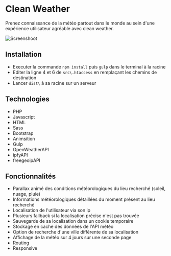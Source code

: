 # Clean Weather

Prenez connaissance de la météo partout dans le monde au sein d'une expérience utilisateur agréable avec clean weather.

![Screenshoot](http://image.noelshack.com/fichiers/2017/19/1494581111-capture-d-ecran-2017-05-12-a-11-24-41.png)


## Installation

- Executer la commande `npm install` puis `gulp` dans le terminal à la racine
- Editer la ligne 4 et 6 de `src\.htaccess` en remplaçant les chemins de destination
- Lancer `dist\` à sa racine sur un serveur

## Technologies

- PHP
- Javascript
- HTML
- Sass
- Bootstrap
- Animsition
- Gulp
- OpenWeatherAPI
- ipfyAPI
- freegeoipAPI

## Fonctionnalités

- Parallax animé des conditions météorologiques du lieu recherché (soleil, nuage, pluie)
- Informations météorologiques détaillées du moment présent au lieu recherché
- Localisation de l'utilisateur via son ip
- Plusieurs fallback si la localisation précise n'est pas trouvée
- Sauvegarde de sa localisation dans un cookie temporaire
- Stockage en cache des données de l'API météo
- Option de recherche d'une ville différente de sa localisation
- Affichage de la météo sur 4 jours sur une seconde page
- Routing
- Responsive